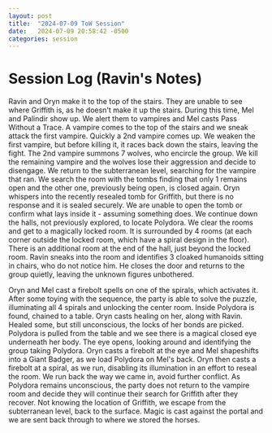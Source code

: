 ```yaml
---
layout: post
title:  "2024-07-09 ToW Session"
date:   2024-07-09 20:58:42 -0500
categories: session
---
```


# Session Log (Ravin's Notes)
Ravin and Oryn make it to the top of the stairs. They are unable to see where Griffith is, as he doesn't make it up the stairs. During this time, Mel and Palindir show up. We alert them to vampires and Mel casts Pass Without a Trace. A vampire comes to the top of the stairs and we sneak attack the first vampire. Quickly a 2nd vampire comes up. We weaken the first vampire, but before killing it, it races back down the stairs, leaving the fight. The 2nd vampire summons 7 wolves, who encircle the group. We kill the remaining vampire and the wolves lose their aggression and decide to disengage. We return to the subterranean level, searching for the vampire that ran. We search the room with the tombs finding that only 1 remains open and the other one, previously being open, is closed again. Oryn whispers into the recently resealed tomb for Griffith, but there is no response and it is sealed securely. We are unable to open the tomb or confirm what lays inside it - assuming something does. We continue down the halls, not previously explored, to locate Polydora. We clear the rooms and get to a magically locked room. It is surrounded by 4 rooms (at each corner outside the locked room, which have a spiral design in the floor). There is an additional room at the end of the hall, just beyond the locked room. Ravin sneaks into the room and identifies 3 cloaked humanoids sitting in chairs, who do not notice him. He closes the door and returns to the group quietly, leaving the unknown figures unbothered. 

Oryn and Mel cast a firebolt spells on one of the spirals, which activates it. After some toying with the sequence, the party is able to solve the puzzle, illuminating all 4 spirals and unlocking the center room. Inside Polydora is found, chained to a table. Oryn casts healing on her, along with Ravin. Healed some, but still unconscious, the locks of her bonds are picked. Polydora is pulled from the table and we see there is a magical closed eye underneath her body. The eye opens, looking around and identifying the group taking Polydora. Oryn casts a firebolt at the eye and Mel shapeshifts into a Giant Badger, as we load Polydora on Mel's back. Oryn then casts a firebolt at a spiral, as we run, disabling its illumination in an effort to reseal the room. We run back the way we came in, avoid further conflict. As Polydora remains unconscious, the party does not return to the vampire room and decide they will continue their search for Griffith after they recover. Not knowing the location of Griffith, we escape from the subterranean level, back to the surface. Magic is cast against the portal and we are sent back through to where we stored the horses.